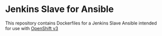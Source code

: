 Jenkins Slave for Ansible
====================

This repository contains Dockerfiles for a Jenkins Slave Ansible intended for
use with [OpenShift v3](https://github.com/openshift/origin)

